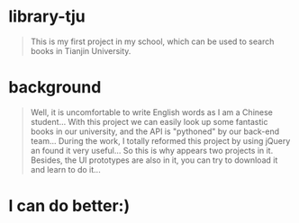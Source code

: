 # library-tju
> This is my first project in my school, which can be used to search books in Tianjin University.
# background
> Well, it is uncomfortable to write English words as I am a Chinese student... With this project we can easily look up some fantastic books in our university, and the API is "pythoned" by our back-end team... During the work, I totally reformed this project by using jQuery an found it very useful... So this is why appears two projects in it.
> Besides, the UI prototypes are also in it, you can try to download it and learn to do it...
# I can do better:)
